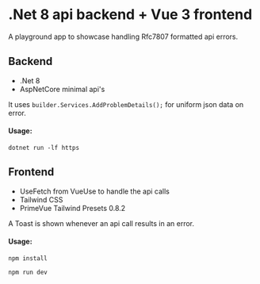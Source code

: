 # .Net 8 api backend + Vue 3 frontend 

A playground app to showcase handling Rfc7807 formatted api errors.

## Backend

- .Net 8
- AspNetCore minimal api's

It uses `builder.Services.AddProblemDetails();` for uniform json data on error.

#### Usage:
`dotnet run -lf https`

## Frontend

- UseFetch from VueUse to handle the api calls
- Tailwind CSS
- PrimeVue Tailwind Presets 0.8.2

A Toast is shown whenever an api call results in an error.

#### Usage:
`npm install`

`npm run dev`
